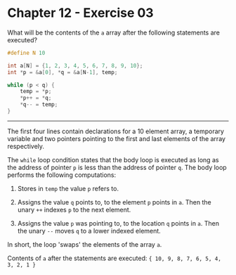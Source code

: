 # Chapter 12 - Exercise 03
 
What will be the contents of the `a` array after the following statements are
executed?

```C
#define N 10

int a[N] = {1, 2, 3, 4, 5, 6, 7, 8, 9, 10};
int *p = &a[0], *q = &a[N-1], temp;

while (p < q) {
    temp = *p;
    *p++ = *q;
    *q-- = temp;
}
```


---

The first four lines contain declarations for a 10 element array, a temporary
variable and two pointers pointing to the first and last elements of the array
respectively. 

The `while` loop condition states that the body loop is executed as long as the
address of pointer `p` is less than the address of pointer `q`. 
The body loop performs the following computations:

1. Stores in `temp` the value `p` refers to.

2. Assigns the value `q` points to, to the element `p` points in `a`.  Then the
unary `++` indexes `p` to the next element.

3. Assigns the value `p` was pointing to, to the location `q` points in `a`.
Then the unary `--` moves `q` to a lower indexed element.

In short, the loop 'swaps' the elements of the array `a`.

Contents of `a` after the statements are executed: `{ 10, 9, 8, 7, 6, 5, 4, 3,
2, 1 }`
